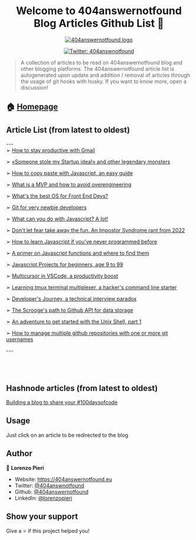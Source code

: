 <h1 align="center">Welcome to 404answernotfound <br/> Blog Articles Github List 👋</h1>

<div align="center">
<a href="404answernotfound.eu" target="_blank">
    <img alt="404answernotfound logo" src="https://camo.githubusercontent.com/8ed054ee6fae0a874adc186d180b67b61656cd7a06ad0a28f2e0e54e5ee4807c/68747470733a2f2f343034616e737765726e6f74666f756e642e65752f5f6e6578742f696d6167653f75726c3d253246737461746963253246696d61676573253246343034616e737765726e6f74666f756e646461726b7468656d652e706e6726773d31323826713d3735" />
  </a>
    </div>
<p align="center">
  <a href="https://twitter.com/404answnotfound" target="_blank">
    <img alt="Twitter: 404answnotfound" src="https://img.shields.io/twitter/follow/404answnotfound.svg?style=social" />
  </a>
</p>

> A collection of articles to be read on 404answernotfound blog and other blogging platforms. The 404answernotfound article list is autogenerated upon update and addition / removal of articles through the usage of git hooks with husky. If you want to know more, open a discussion!

## 🏠 [Homepage](404answernotfound.eu)

## Article List (from latest to oldest)
---<br/>➢ [How to stay productive with Gmail](https://404answernotfound.eu/blog/how-to-stay-productive-with-gmail)

➢ [«Someone stole my Startup idea!» and other legendary monsters](https://404answernotfound.eu/blog/someone-stole-my-startup-idea-and-other-legendary-monsters)

➢ [How to copy paste with Javascript, an easy guide](https://404answernotfound.eu/blog/how-to-copy-paste-with-javascript-an-easy-guide)

➢ [What is a MVP and how to avoid overengineering](https://404answernotfound.eu/blog/what-is-an-mvp-and-how-to-avoid-overengineering)

➢ [What's the best OS for Front End Devs?](https://404answernotfound.eu/blog/whats-the-best-os-for-web-developers)

➢ [Git for very newbie developers](https://404answernotfound.eu/blog/git-for-very-newbie-developers)

➢ [What can you do with Javascript? A lot!](https://404answernotfound.eu/blog/what-can-you-do-with-javascript-a-lot)

➢ [Don't let fear take away the fun. An Impostor Syndrome rant from 2022](https://404answernotfound.eu/blog/dont-let-fear-take-away-the-fun-an-impostor-syndrom-analysis-from-2022)

➢ [How to learn Javascript if you've never programmed before](https://404answernotfound.eu/blog/how-to-learn-javascript-if-youve-never-programmed-before)

➢ [A primer on Javascript functions and where to find them](https://404answernotfound.eu/blog/a-primer-on-javascript-functions-and-where-to-find-them)

➢ [Javascript Projects for beginners, age 9 to 99](https://404answernotfound.eu/blog/javascript-projects-for-beginners-age-9-to-99)

➢ [Multicursor in VSCode, a productivity boost](https://404answernotfound.eu/blog/multicursor-in-vscode-a-productivity-boost)

➢ [Learning tmux terminal multiplexer, a hacker's command line starter](https://404answernotfound.eu/blog/learning-tmux-terminal-multiplexer-a-hackers-command-line-starter)

➢ [Developer's Journey, a technical interview paradox](https://404answernotfound.eu/blog/developers-journey-a-technical-interview-paradox)

➢ [The Scrooge's path to Github API for data storage](https://404answernotfound.eu/blog/the-scrooges-path-to-github-api-for-data-storage)

➢ [An adventure to get started with the Unix Shell, part 1](https://404answernotfound.eu/blog/10%20simple%20commands%20to%20get%20started%20with%20Unix%20shell)

➢ [How to manage multiple github repositories with one or more git usernames](https://404answernotfound.eu/blog/change-git-user)

---<br/><br/><br/><br/>

## Hashnode articles (from latest to oldest)
[Building a blog to share your #100daysofcode](https://404answnotfound.hashnode.dev/building-a-blog-to-share-your-100daysofcode)
## Usage

Just click on an article to be redirected to the blog

## Author

👤 **Lorenzo Pieri**

* Website: https://404answernotfound.eu
* Twitter: [@404answnotfound](https://twitter.com/404answnotfound)
* Github: [@404answernotfound](https://github.com/404answernotfound)
* LinkedIn: [@lorenzopieri](https://linkedin.com/in/lorenzopieri)

## Show your support

Give a ⭐️ if this project helped you!
